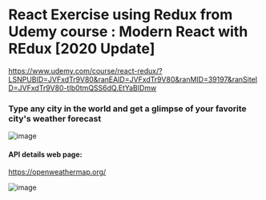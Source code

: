 # React Exercise using Redux from Udemy course : Modern React with REdux [2020 Update]
https://www.udemy.com/course/react-redux/?LSNPUBID=JVFxdTr9V80&ranEAID=JVFxdTr9V80&ranMID=39197&ranSiteID=JVFxdTr9V80-tIb0tmQSS6dQ.EtYaBIDmw


### Type any city in the world and get a glimpse of your favorite city's weather forecast
![image](https://user-images.githubusercontent.com/55360078/82143072-7adfb980-9841-11ea-866b-7f737af926d1.png)




#### API details web page:
https://openweathermap.org/


![image](https://user-images.githubusercontent.com/55360078/82143056-57b50a00-9841-11ea-8bf4-0339b751e7c5.png)

